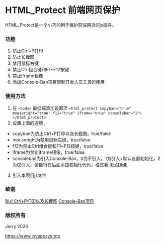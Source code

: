 # HTML_Protect 前端网页保护

HTML_Protect是一个小巧的用于保护前端网页的js插件。

### 功能

1. 防止Ctrl+P打印
2. 防止长截图
3. 禁用鼠标右键
4. 禁止Ctrl组合键和F1~F12按键
5. 禁止iframe镜像
6. 添加Console-Ban项目限制开发人员工具的使用

### 使用方法

1. 在 `<body>` 最低端添加设置项 `<html_protect copyban="true" mouseright="true" f12="true" iframe="true" consoleban="1"></html_protect>`
2. 设置上面的选项，
  - copyban为防止Ctrl+P打印以及长截图，true/false
  - mouseright为禁用鼠标右键，true/false
  - f12为禁止Ctrl组合键和F1~F12按键，true/false
  - iframe为禁止iframe镜像，true/false
  - consoleban为引入Console-Ban，0为不引入，1为引入+默认设置初始化，2为仅引入，请自行在后面添加初始化代码，格式看 [README](https://github.com/fz6m/console-ban/blob/master/README.zh.md)
3. 引入本项目js文件

### 致谢

[防止Ctrl+P打印以及长截图](https://www.bilibili.com/video/BV1ka4y1m7iF/?share_source=copy_web&vd_source=7d469d0d16d77756a6002462e5742cc9)
[Console-Ban项目](https://github.com/fz6m/console-ban)

### 版权所有

Jerry 2023

https://www.lovepcsys.top
